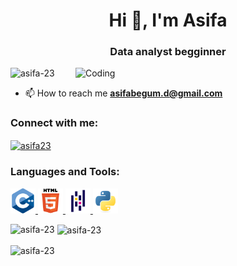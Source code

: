 <h1 align="center">Hi 👋, I'm Asifa</h1>
<h3 align="center">Data analyst begginner</h3>
<img align="right" alt="Coding" width="400" src="https://raw.githubusercontent.com/TheDudeThatCode/TheDudeThatCode/master/Assets/Designer.gif">

<p align="left"> <img src="https://komarev.com/ghpvc/?username=asifa-23&label=Profile%20views&color=0e75b6&style=flat" alt="asifa-23" /> </p>

- 📫 How to reach me **asifabegum.d@gmail.com**

<h3 align="left">Connect with me:</h3>
<p align="left">
<a href="https://www.hackerrank.com/asifa23" target="blank"><img align="center" src="https://raw.githubusercontent.com/rahuldkjain/github-profile-readme-generator/master/src/images/icons/Social/hackerrank.svg" alt="asifa23" height="30" width="40" /></a>
</p>

<h3 align="left">Languages and Tools:</h3>
<p align="left"> <a href="https://www.w3schools.com/cpp/" target="_blank" rel="noreferrer"> <img src="https://raw.githubusercontent.com/devicons/devicon/master/icons/cplusplus/cplusplus-original.svg" alt="cplusplus" width="40" height="40"/> </a> <a href="https://www.w3.org/html/" target="_blank" rel="noreferrer"> <img src="https://raw.githubusercontent.com/devicons/devicon/master/icons/html5/html5-original-wordmark.svg" alt="html5" width="40" height="40"/> </a> <a href="https://pandas.pydata.org/" target="_blank" rel="noreferrer"> <img src="https://raw.githubusercontent.com/devicons/devicon/2ae2a900d2f041da66e950e4d48052658d850630/icons/pandas/pandas-original.svg" alt="pandas" width="40" height="40"/> </a> <a href="https://www.python.org" target="_blank" rel="noreferrer"> <img src="https://raw.githubusercontent.com/devicons/devicon/master/icons/python/python-original.svg" alt="python" width="40" height="40"/> </a> </p>

<p><img align="left" src="https://github-readme-stats.vercel.app/api/top-langs?username=asifa-23&show_icons=true&locale=en&layout=compact" alt="asifa-23" /></p>

<p>&nbsp;<img align="center" src="https://github-readme-stats.vercel.app/api?username=asifa-23&show_icons=true&locale=en" alt="asifa-23" /></p>

<p><img align="center" src="https://github-readme-streak-stats.herokuapp.com/?user=asifa-23&" alt="asifa-23" /></p>
